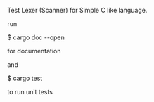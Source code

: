 Test Lexer (Scanner) for Simple C like language.

run

$ cargo doc --open

for documentation

and

$ cargo test

to run unit tests
